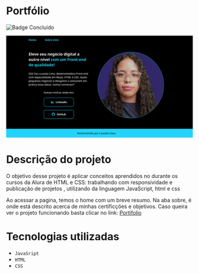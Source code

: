  # Portfólio
 
![Badge Concluído](http://img.shields.io/static/v1?label=STATUS&message=%20CONCLUIDO&color=GREEN&style=for-the-badge)

![Imagem capa](assets/fotosite.png)


# Descrição do projeto
O objetivo desse projeto é aplicar conceitos aprendidos no durante os cursos  da Alura de 
HTML e CSS: trabalhando com responsividade e publicação de projetos
, utilizando da linguagem JavaScript, html e css

Ao acessar a pagina, temos o home com um breve resumo. 
Na aba sobre, é onde está descrito acerca de minhas certificções e objetivos.
Caso queira ver o projeto funcionando basta clicar no link: [Portifolio](https://portfolio-seven-gamma-10.vercel.app/about.html)




# Tecnologias utilizadas
- ``JavaSript``
-  ``HTML``
- ``CSS``
